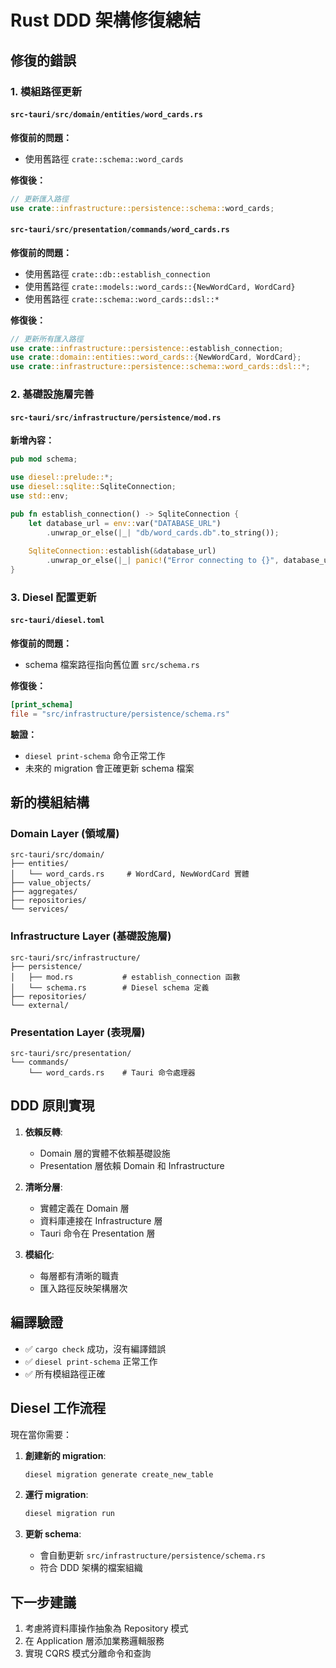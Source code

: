 # Rust DDD 架構修復總結

## 修復的錯誤

### 1. 模組路徑更新

#### `src-tauri/src/domain/entities/word_cards.rs`
**修復前的問題：**
- 使用舊路徑 `crate::schema::word_cards`

**修復後：**
```rust
// 更新匯入路徑
use crate::infrastructure::persistence::schema::word_cards;
```

#### `src-tauri/src/presentation/commands/word_cards.rs`
**修復前的問題：**
- 使用舊路徑 `crate::db::establish_connection`
- 使用舊路徑 `crate::models::word_cards::{NewWordCard, WordCard}`
- 使用舊路徑 `crate::schema::word_cards::dsl::*`

**修復後：**
```rust
// 更新所有匯入路徑
use crate::infrastructure::persistence::establish_connection;
use crate::domain::entities::word_cards::{NewWordCard, WordCard};
use crate::infrastructure::persistence::schema::word_cards::dsl::*;
```

### 2. 基礎設施層完善

#### `src-tauri/src/infrastructure/persistence/mod.rs`
**新增內容：**
```rust
pub mod schema;

use diesel::prelude::*;
use diesel::sqlite::SqliteConnection;
use std::env;

pub fn establish_connection() -> SqliteConnection {
    let database_url = env::var("DATABASE_URL")
        .unwrap_or_else(|_| "db/word_cards.db".to_string());
    
    SqliteConnection::establish(&database_url)
        .unwrap_or_else(|_| panic!("Error connecting to {}", database_url))
}
```

### 3. Diesel 配置更新

#### `src-tauri/diesel.toml`
**修復前的問題：**
- schema 檔案路徑指向舊位置 `src/schema.rs`

**修復後：**
```toml
[print_schema]
file = "src/infrastructure/persistence/schema.rs"
```

**驗證：**
- `diesel print-schema` 命令正常工作
- 未來的 migration 會正確更新 schema 檔案

## 新的模組結構

### Domain Layer (領域層)
```
src-tauri/src/domain/
├── entities/
│   └── word_cards.rs     # WordCard, NewWordCard 實體
├── value_objects/
├── aggregates/
├── repositories/
└── services/
```

### Infrastructure Layer (基礎設施層)
```
src-tauri/src/infrastructure/
├── persistence/
│   ├── mod.rs           # establish_connection 函數
│   └── schema.rs        # Diesel schema 定義
├── repositories/
└── external/
```

### Presentation Layer (表現層)
```
src-tauri/src/presentation/
└── commands/
    └── word_cards.rs    # Tauri 命令處理器
```

## DDD 原則實現

1. **依賴反轉**: 
   - Domain 層的實體不依賴基礎設施
   - Presentation 層依賴 Domain 和 Infrastructure

2. **清晰分層**:
   - 實體定義在 Domain 層
   - 資料庫連接在 Infrastructure 層
   - Tauri 命令在 Presentation 層

3. **模組化**:
   - 每層都有清晰的職責
   - 匯入路徑反映架構層次

## 編譯驗證

- ✅ `cargo check` 成功，沒有編譯錯誤
- ✅ `diesel print-schema` 正常工作
- ✅ 所有模組路徑正確

## Diesel 工作流程

現在當你需要：

1. **創建新的 migration**:
   ```bash
   diesel migration generate create_new_table
   ```

2. **運行 migration**:
   ```bash
   diesel migration run
   ```

3. **更新 schema**:
   - 會自動更新 `src/infrastructure/persistence/schema.rs`
   - 符合 DDD 架構的檔案組織

## 下一步建議

1. 考慮將資料庫操作抽象為 Repository 模式
2. 在 Application 層添加業務邏輯服務
3. 實現 CQRS 模式分離命令和查詢
